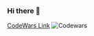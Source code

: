 ### Hi there 👋
[CodeWars Link](https://www.codewars.com/users/Albert_szn)
![Codewars](https://github.r2v.ch/codewars?user=Albert_szn)
